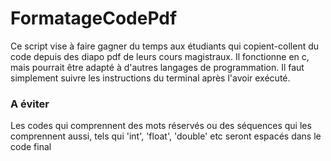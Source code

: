 # FormatageCodePdf

Ce script vise à faire gagner du temps aux étudiants qui copient-collent du code depuis des diapo pdf de leurs cours magistraux. Il fonctionne en c, mais pourrait être adapté à d'autres langages de programmation. Il faut simplement suivre les instructions du terminal après l'avoir exécuté.

### A éviter

Les codes qui comprennent des mots réservés ou des séquences qui les comprennent aussi, tels qui 'int', 'float', 'double' etc seront espacés dans le code final